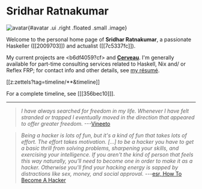 # Sridhar Ratnakumar

![avatar](static/favicon.jpeg){#avatar .ui .right .floated .small .image}

Welcome to the personal home page of **Sridhar Ratnakumar**, a passionate Haskeller ([[2009703]]) and actualist ([[7c5337fc]]). 

My current projects are <b6df4059?cf> and [**Cerveau**](https://www.cerveau.app/). I'm generally available for part-time consulting services related to Haskell, Nix and/ or Reflex FRP; for contact info and other details, see [my résumé](./static/resume.pdf).

[[z:zettels?tag=timeline/**&timeline]]

For a complete timeline, see [[[356bec10]]].

---

> *I have always searched for freedom in my life. Whenever I have felt stranded or trapped I eventually moved in the direction that appeared to offer greater freedom.* ---[Vineeto](http://actualfreedom.com.au/actualism/vineeto/vineeto.htm)

> *Being a hacker is lots of fun, but it's a kind of fun that takes lots of effort. The effort takes motivation. [...] to be a hacker you have to get a basic thrill from solving problems, sharpening your skills, and exercising your intelligence. If you aren't the kind of person that feels this way naturally, you'll need to become one in order to make it as a hacker. Otherwise you'll find your hacking energy is sapped by distractions like sex, money, and social approval.* ---[esr, How To Become A Hacker](http://www.catb.org/esr/faqs/hacker-howto.html)
